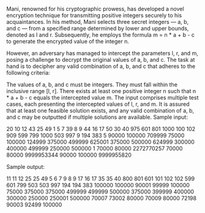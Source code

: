 Mani, renowned for his cryptographic prowess, has developed a novel encryption technique for transmitting positive integers securely to his acquaintances. In his method, Mani selects three secret integers — a, b, and c — from a specified range determined by lower and upper bounds, denoted as l and r. Subsequently, he employs the formula m = n * a + b - c to generate the encrypted value of the integer n.

However, an adversary has managed to intercept the parameters l, r, and m, posing a challenge to decrypt the original values of a, b, and c. The task at hand is to decipher any valid combination of a, b, and c that adheres to the following criteria:

The values of a, b, and c must be integers.
They must fall within the inclusive range [l, r].
There exists at least one positive integer n such that n * a + b - c equals the intercepted value m.
The input comprises multiple test cases, each presenting the intercepted values of l, r, and m. It is assured that at least one feasible solution exists, and any valid combination of a, b, and c may be outputted if multiple solutions are available.
Sample input:

20
10 12 43
25 49 1
5 7 39
8 9 44
16 17 50
30 40 975
601 801 1000
100 102 909
599 799 1000
503 997 9
194 383 5
90000 100000 709999
75000 100000 124999
375000 499999 625001
375000 500000 624999
300000 400000 499999
250000 500000 1
70000 80000 2272770257
70000 80000 9999953344
90000 100000 9999955820

Sample output:

11 11 12
25 25 49
5 6 7
9 8 9
17 16 17
35 35 40
800 801 601
101 102 102
599 601 799
503 503 997
194 194 383
100000 100000 90001
99999 100000 75000
375000 375000 499999
499999 500000 375000
399999 400000 300000
250000 250001 500000
70007 73002 80000
70009 80000 72198
90003 92499 100000
